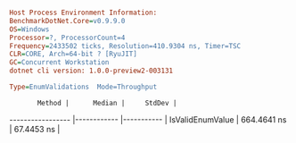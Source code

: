 ```ini

Host Process Environment Information:
BenchmarkDotNet.Core=v0.9.9.0
OS=Windows
Processor=?, ProcessorCount=4
Frequency=2433502 ticks, Resolution=410.9304 ns, Timer=TSC
CLR=CORE, Arch=64-bit ? [RyuJIT]
GC=Concurrent Workstation
dotnet cli version: 1.0.0-preview2-003131

Type=EnumValidations  Mode=Throughput  

```
           Method |      Median |     StdDev |
----------------- |------------ |----------- |
 IsValidEnumValue | 664.4641 ns | 67.4453 ns |
